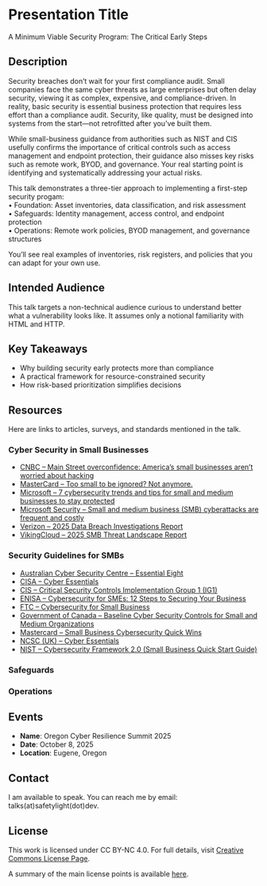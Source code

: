 # Presentation Title
A Minimum Viable Security Program: The Critical Early Steps

## Description
Security breaches don’t wait for your first compliance audit. Small companies face the same cyber threats as large enterprises but often delay security, viewing it as complex, expensive, and compliance-driven. In reality, basic security is essential business protection that requires less effort than a compliance audit. Security, like quality, must be designed into systems from the start—not retrofitted after you’ve built them.

While small-business guidance from authorities such as NIST and CIS usefully confirms the importance of critical controls such as access management and endpoint protection, their guidance also misses key risks such as remote work, BYOD, and governance. Your real starting point is identifying and systematically addressing your actual risks.

This talk demonstrates a three-tier approach to implementing a first-step security progam:<br>
• Foundation: Asset inventories, data classification, and risk assessment<br>
• Safeguards: Identity management, access control, and endpoint protection<br>
• Operations: Remote work policies, BYOD management, and governance structures<br>

You’ll see real examples of inventories, risk registers, and policies that you can adapt for your own use.

## Intended Audience
This talk targets a non-technical audience curious to understand better what a vulnerability looks like. It assumes only a notional familiarity with HTML and HTTP.

## Key Takeaways
- Why building security early protects more than compliance
- A practical framework for resource-constrained security
- How risk-based prioritization simplifies decisions

## Resources

Here are links to articles, surveys, and standards mentioned in the talk.

### Cyber Security in Small Businesses 
- [CNBC – Main Street overconfidence: America’s small businesses aren’t worried about hacking](https://www.cnbc.com/2021/08/10/main-street-overconfidence-small-businesses-dont-worry-about-hacking.html
)
- [MasterCard – Too small to be ignored? Not anymore.](https://www.mastercard.com/us/en/news-and-trends/stories/2025/small-business-cybersecurity-study.html
)
- [​Microsoft – ​7 cybersecurity trends and tips for small and medium businesses to stay protected](https://www.microsoft.com/en-us/security/blog/2024/10/31/7-cybersecurity-trends-and-tips-for-small-and-medium-businesses-to-stay-protected
)
- [Microsoft Security – Small and medium business (SMB) cyberattacks are frequent and costly](https://cdn-dynmedia-1.microsoft.com/is/content/microsoftcorp/microsoft/final/en-us/microsoft-brand/documents/SMBCybersecurity-Report-Final.pdf)
- [Verizon – 2025 Data Breach Investigations Report](https://www.verizon.com/business/resources/reports/2025-dbir-data-breach-investigations-report.pdf)
- [VikingCloud – 2025 SMB Threat Landscape Report](https://www.vikingcloud.com/resources/vikingclouds-2025-smb-threat-landscape-report-small--and-medium-sized-businesses-big-cybersecurity-risks)

### Security Guidelines for SMBs
- [Australian Cyber Security Centre – Essential Eight](https://www.cyber.gov.au/resources-business-and-government/essential-cyber-security/essential-eight)
- [CISA – Cyber Essentials](https://www.cisa.gov/resources-tools/resources/cyber-essentials)
- [CIS – Critical Security Controls Implementation Group 1 (IG1)](https://www.cisecurity.org/controls/implementation-groups/ig1)
- [ENISA – Cybersecurity for SMEs: 12 Steps to Securing Your Business](https://www.enisa.europa.eu/publications/cybersecurity-guide-for-smes)
- [FTC – Cybersecurity for Small Business](https://www.ftc.gov/business-guidance/small-businesses/cybersecurity)
- [Government of Canada – Baseline Cyber Security Controls for Small and Medium Organizations](https://www.cyber.gc.ca/en/guidance/baseline-cyber-security-controls-small-and-medium-organizations)
- [Mastercard – Small Business Cybersecurity Quick Wins](https://www.mastercard.com/content/dam/public/mastercardcom/na/us/en/smb/other/Small-Business-Quick-Wins.pdf)
- [NCSC (UK) – Cyber Essentials](https://www.ncsc.gov.uk/files/cyber-essentials-requirements-for-it-infrastructure-v3-2.pdf)
- [NIST – Cybersecurity Framework 2.0 (Small Business Quick Start Guide)](https://www.nist.gov/publications/nist-cybersecurity-framework-20-small-business-quick-start-guide)

### Safeguards

### Operations


## Events
- **Name**: Oregon Cyber Resilience Summit 2025
- **Date**: October 8, 2025
- **Location**: Eugene, Oregon

## Contact
I am available to speak. You can reach me by email: 
talks(at)safetylight(dot)dev.

## License
This work is licensed under CC BY-NC 4.0. For full details, visit [Creative Commons License Page](https://creativecommons.org/licenses/by-nc/4.0/).

A summary of the main license points is available [here](https://creativecommons.org/licenses/by-nc/4.0/).